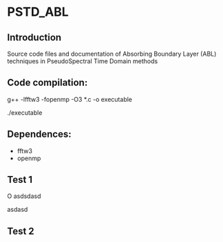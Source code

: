 # PSTD_ABL

Introduction
------------
Source code files and documentation of Absorbing Boundary Layer (ABL) techniques in PseudoSpectral Time Domain methods


Code compilation: 
----------------
g++ -lfftw3 -fopenmp -O3 *.c -o executable

./executable

Dependences:
-------------
* fftw3
* openmp


**Test 1**
---------
O
asdsdasd

asdasd

**Test 2**
--------- 
